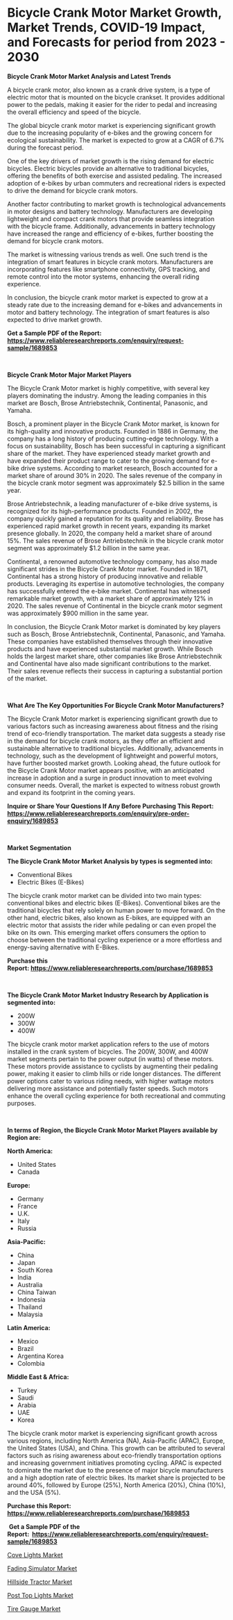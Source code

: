 <p><h1>Bicycle Crank Motor Market Growth, Market Trends, COVID-19 Impact, and Forecasts for period from 2023 - 2030</h1></p><p><strong>Bicycle Crank Motor Market Analysis and Latest Trends</strong></p>
<p><p>A bicycle crank motor, also known as a crank drive system, is a type of electric motor that is mounted on the bicycle crankset. It provides additional power to the pedals, making it easier for the rider to pedal and increasing the overall efficiency and speed of the bicycle.</p><p>The global bicycle crank motor market is experiencing significant growth due to the increasing popularity of e-bikes and the growing concern for ecological sustainability. The market is expected to grow at a CAGR of 6.7% during the forecast period.</p><p>One of the key drivers of market growth is the rising demand for electric bicycles. Electric bicycles provide an alternative to traditional bicycles, offering the benefits of both exercise and assisted pedaling. The increased adoption of e-bikes by urban commuters and recreational riders is expected to drive the demand for bicycle crank motors.</p><p>Another factor contributing to market growth is technological advancements in motor designs and battery technology. Manufacturers are developing lightweight and compact crank motors that provide seamless integration with the bicycle frame. Additionally, advancements in battery technology have increased the range and efficiency of e-bikes, further boosting the demand for bicycle crank motors.</p><p>The market is witnessing various trends as well. One such trend is the integration of smart features in bicycle crank motors. Manufacturers are incorporating features like smartphone connectivity, GPS tracking, and remote control into the motor systems, enhancing the overall riding experience.</p><p>In conclusion, the bicycle crank motor market is expected to grow at a steady rate due to the increasing demand for e-bikes and advancements in motor and battery technology. The integration of smart features is also expected to drive market growth.</p></p>
<p><strong>Get a Sample PDF of the Report:&nbsp; <a href="https://www.reliableresearchreports.com/enquiry/request-sample/1689853">https://www.reliableresearchreports.com/enquiry/request-sample/1689853</a></strong></p>
<p>&nbsp;</p>
<p><strong>Bicycle Crank Motor Major Market Players</strong></p>
<p><p>The Bicycle Crank Motor market is highly competitive, with several key players dominating the industry. Among the leading companies in this market are Bosch, Brose Antriebstechnik, Continental, Panasonic, and Yamaha.</p><p>Bosch, a prominent player in the Bicycle Crank Motor market, is known for its high-quality and innovative products. Founded in 1886 in Germany, the company has a long history of producing cutting-edge technology. With a focus on sustainability, Bosch has been successful in capturing a significant share of the market. They have experienced steady market growth and have expanded their product range to cater to the growing demand for e-bike drive systems. According to market research, Bosch accounted for a market share of around 30% in 2020. The sales revenue of the company in the bicycle crank motor segment was approximately $2.5 billion in the same year.</p><p>Brose Antriebstechnik, a leading manufacturer of e-bike drive systems, is recognized for its high-performance products. Founded in 2002, the company quickly gained a reputation for its quality and reliability. Brose has experienced rapid market growth in recent years, expanding its market presence globally. In 2020, the company held a market share of around 15%. The sales revenue of Brose Antriebstechnik in the bicycle crank motor segment was approximately $1.2 billion in the same year.</p><p>Continental, a renowned automotive technology company, has also made significant strides in the Bicycle Crank Motor market. Founded in 1871, Continental has a strong history of producing innovative and reliable products. Leveraging its expertise in automotive technologies, the company has successfully entered the e-bike market. Continental has witnessed remarkable market growth, with a market share of approximately 12% in 2020. The sales revenue of Continental in the bicycle crank motor segment was approximately $900 million in the same year.</p><p>In conclusion, the Bicycle Crank Motor market is dominated by key players such as Bosch, Brose Antriebstechnik, Continental, Panasonic, and Yamaha. These companies have established themselves through their innovative products and have experienced substantial market growth. While Bosch holds the largest market share, other companies like Brose Antriebstechnik and Continental have also made significant contributions to the market. Their sales revenue reflects their success in capturing a substantial portion of the market.</p></p>
<p>&nbsp;</p>
<p><strong>What Are The Key Opportunities For Bicycle Crank Motor Manufacturers?</strong></p>
<p><p>The Bicycle Crank Motor market is experiencing significant growth due to various factors such as increasing awareness about fitness and the rising trend of eco-friendly transportation. The market data suggests a steady rise in the demand for bicycle crank motors, as they offer an efficient and sustainable alternative to traditional bicycles. Additionally, advancements in technology, such as the development of lightweight and powerful motors, have further boosted market growth. Looking ahead, the future outlook for the Bicycle Crank Motor market appears positive, with an anticipated increase in adoption and a surge in product innovation to meet evolving consumer needs. Overall, the market is expected to witness robust growth and expand its footprint in the coming years.</p></p>
<p><strong>Inquire or Share Your Questions If Any Before Purchasing This Report: <a href="https://www.reliableresearchreports.com/enquiry/pre-order-enquiry/1689853">https://www.reliableresearchreports.com/enquiry/pre-order-enquiry/1689853</a></strong></p>
<p>&nbsp;</p>
<p><strong>Market Segmentation</strong></p>
<p><strong>The Bicycle Crank Motor Market Analysis by types is segmented into:</strong></p>
<p><ul><li>Conventional Bikes</li><li>Electric Bikes (E-Bikes)</li></ul></p>
<p><p>The bicycle crank motor market can be divided into two main types: conventional bikes and electric bikes (E-Bikes). Conventional bikes are the traditional bicycles that rely solely on human power to move forward. On the other hand, electric bikes, also known as E-bikes, are equipped with an electric motor that assists the rider while pedaling or can even propel the bike on its own. This emerging market offers consumers the option to choose between the traditional cycling experience or a more effortless and energy-saving alternative with E-Bikes.</p></p>
<p><strong>Purchase this Report:&nbsp;<a href="https://www.reliableresearchreports.com/purchase/1689853">https://www.reliableresearchreports.com/purchase/1689853</a></strong></p>
<p>&nbsp;</p>
<p><strong>The Bicycle Crank Motor Market Industry Research by Application is segmented into:</strong></p>
<p><ul><li>200W</li><li>300W</li><li>400W</li></ul></p>
<p><p>The bicycle crank motor market application refers to the use of motors installed in the crank system of bicycles. The 200W, 300W, and 400W market segments pertain to the power output (in watts) of these motors. These motors provide assistance to cyclists by augmenting their pedaling power, making it easier to climb hills or ride longer distances. The different power options cater to various riding needs, with higher wattage motors delivering more assistance and potentially faster speeds. Such motors enhance the overall cycling experience for both recreational and commuting purposes.</p></p>
<p>&nbsp;</p>
<p><strong>In terms of Region, the Bicycle Crank Motor Market Players available by Region are:</strong></p>
<p>
    <p> <strong> North America: </strong>
        <ul>
            <li>United States</li>
            <li>Canada</li>
        </ul>
        </p> 
    <p> <strong> Europe: </strong>
        <ul>
            <li>Germany</li>
            <li>France</li>
            <li>U.K.</li>
            <li>Italy</li>
            <li>Russia</li>
        </ul>
        </p> 
    <p> <strong> Asia-Pacific: </strong>
        <ul>
            <li>China</li>
            <li>Japan</li>
            <li>South Korea</li>
            <li>India</li>
            <li>Australia</li>
            <li>China Taiwan</li>
            <li>Indonesia</li>
            <li>Thailand</li>
            <li>Malaysia</li>
        </ul>
        </p> 
    <p> <strong> Latin America: </strong>
        <ul>
            <li>Mexico</li>
            <li>Brazil</li>
            <li>Argentina Korea</li>
            <li>Colombia</li>
        </ul>
        </p> 
    <p> <strong> Middle East & Africa: </strong>
        <ul>
            <li>Turkey</li>
            <li>Saudi</li>
            <li>Arabia</li>
            <li>UAE</li>
            <li>Korea</li>
        </ul>
    </p>
    </p>
<p><p>The bicycle crank motor market is experiencing significant growth across various regions, including North America (NA), Asia-Pacific (APAC), Europe, the United States (USA), and China. This growth can be attributed to several factors such as rising awareness about eco-friendly transportation options and increasing government initiatives promoting cycling. APAC is expected to dominate the market due to the presence of major bicycle manufacturers and a high adoption rate of electric bikes. Its market share is projected to be around 40%, followed by Europe (25%), North America (20%), China (10%), and the USA (5%).</p></p>
<p><strong>Purchase this Report: <a href="https://www.reliableresearchreports.com/purchase/1689853">https://www.reliableresearchreports.com/purchase/1689853</a></strong></p>
<p>&nbsp;<strong>Get a Sample PDF of the Report:&nbsp;&nbsp;<a href="https://www.reliableresearchreports.com/enquiry/request-sample/1689853">https://www.reliableresearchreports.com/enquiry/request-sample/1689853</a></strong></p>
<p><strong></strong></p>
<p><p><a href="https://medium.com/@sandyabbott2023/cove-lights-market-outlook-industry-overview-and-forecast-2023-to-2030-7ba19a738f8d">Cove Lights Market</a></p><p><a href="https://www.linkedin.com/pulse/fading-simulator-market-size-share-amp-trends-analysis-wvgce/">Fading Simulator Market</a></p><p><a href="https://www.linkedin.com/pulse/decoding-hillside-tractor-market-deep-dive-latest-trends-xxu6e/">Hillside Tractor Market</a></p><p><a href="https://medium.com/@cameronhuel/post-top-lights-market-share-evolution-and-market-growth-trends-2023-2030-a5ef31239cb9">Post Top Lights Market</a></p><p><a href="https://github.com/lilstefpacute/Market-Research-Report-List-1/blob/main/tire-gauge-market.md">Tire Gauge Market</a></p></p>